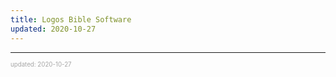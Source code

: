 ```yaml
---
title: Logos Bible Software
updated: 2020-10-27
---
```


---

<sup><sub><font color="#a6a6a6">updated: 2020-10-27</font></sub></sup>
